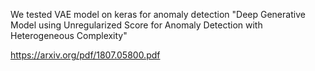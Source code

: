 We tested VAE model on keras for anomaly detection
"Deep Generative Model using Unregularized Score for
Anomaly Detection with Heterogeneous Complexity"

https://arxiv.org/pdf/1807.05800.pdf


